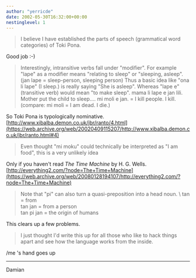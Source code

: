 ```yaml
---
author: "yerricde"
date: 2002-05-30T16:32:00+00:00
nestinglevel: 1
---
```


> I believe I have established the parts of speech (grammatical word
> categories) of Toki Pona.

Good job :-)

> Interestingly, intransitive verbs fall under "modifier". For
> example "lape" as a modifier means "relating to sleep" or "sleeping,
> asleep". (jan lape = sleep-person, sleeping person)
> Thus a basic idea like "ona li lape" (I sleep.) is really saying "She
> is asleep".
> Whereas "lape e" (transitive verb) would mean "to make sleep". mama
> li lape e jan lili. Mother put the child to sleep....
> mi moli e jan. = I kill people. I kill.
> (compare: mi moli = I am dead. I die.)

So Toki Pona is typologically nominative.[http://www.xibalba.demon.co.uk/jbr/ranto/4.html](https://web.archive.org/web/20020409115207/http://www.xibalba.demon.co.uk/jbr/ranto.html#4)

> Even thought "mi moku" could technically be interpreted as "I am
> food", this is a very unlikely idea

Only if you haven't read _The Time Machine_ by H. G. Wells.[http://everything2.com/?node=The+Time+Machine](https://web.archive.org/web/20080128194107/http://everything2.com/?node=The+Time+Machine)

> Note that "pi" can also turn a quasi-preposition into a head noun. \\
> tan = from \
> tan jan = from a person \
> tan pi jan = the origin of humans

This clears up a few problems.

> I just thought I'd write this up for all those who like to hack
> things apart and see how the language works from the inside.

/me 's hand goes up

***
Damian